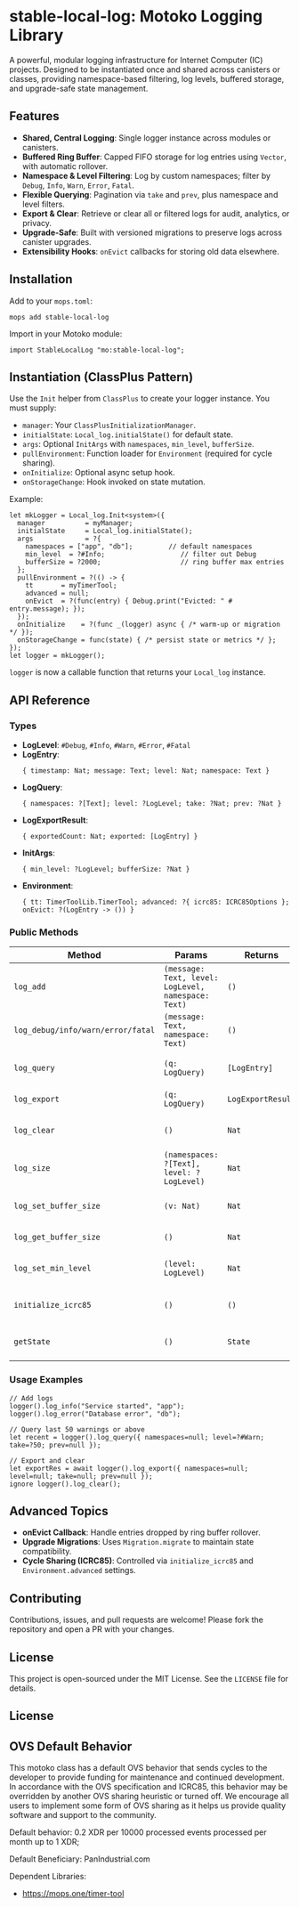 # stable-local-log: Motoko Logging Library

A powerful, modular logging infrastructure for Internet Computer (IC) projects. Designed to be instantiated once and shared across canisters or classes, providing namespace-based filtering, log levels, buffered storage, and upgrade-safe state management.

## Features

- **Shared, Central Logging**: Single logger instance across modules or canisters.
- **Buffered Ring Buffer**: Capped FIFO storage for log entries using `Vector`, with automatic rollover.
- **Namespace & Level Filtering**: Log by custom namespaces; filter by `Debug`, `Info`, `Warn`, `Error`, `Fatal`.
- **Flexible Querying**: Pagination via `take` and `prev`, plus namespace and level filters.
- **Export & Clear**: Retrieve or clear all or filtered logs for audit, analytics, or privacy.
- **Upgrade-Safe**: Built with versioned migrations to preserve logs across canister upgrades.
- **Extensibility Hooks**: `onEvict` callbacks for storing old data elsewhere.

## Installation

Add to your `mops.toml`:

`mops add stable-local-log`

Import in your Motoko module:
```motoko
import StableLocalLog "mo:stable-local-log";
```

## Instantiation (ClassPlus Pattern)

Use the `Init` helper from `ClassPlus` to create your logger instance. You must supply:

- `manager`: Your `ClassPlusInitializationManager`.
- `initialState`: `Local_log.initialState()` for default state.
- `args`: Optional `InitArgs` with `namespaces`, `min_level`, `bufferSize`.
- `pullEnvironment`: Function loader for `Environment` (required for cycle sharing).
- `onInitialize`: Optional async setup hook.
- `onStorageChange`: Hook invoked on state mutation.

Example:
```motoko
let mkLogger = Local_log.Init<system>({
  manager          = myManager;
  initialState     = Local_log.initialState();
  args             = ?{
    namespaces = ["app", "db"];         // default namespaces
    min_level  = ?#Info;                   // filter out Debug
    bufferSize = ?2000;                    // ring buffer max entries
  };
  pullEnvironment = ?(() -> {
    tt       = myTimerTool;
    advanced = null;
    onEvict  = ?(func(entry) { Debug.print("Evicted: " # entry.message); });
  });
  onInitialize    = ?(func _(logger) async { /* warm-up or migration */ });
  onStorageChange = func(state) { /* persist state or metrics */ };
});
let logger = mkLogger();
```

`logger` is now a callable function that returns your `Local_log` instance.

## API Reference

### Types

- **LogLevel**: `#Debug`, `#Info`, `#Warn`, `#Error`, `#Fatal`
- **LogEntry**:
  ```motoko
  { timestamp: Nat; message: Text; level: Nat; namespace: Text }
  ```
- **LogQuery**:
  ```motoko
  { namespaces: ?[Text]; level: ?LogLevel; take: ?Nat; prev: ?Nat }
  ```
- **LogExportResult**:
  ```motoko
  { exportedCount: Nat; exported: [LogEntry] }
  ```
- **InitArgs**:
  ```motoko
  { min_level: ?LogLevel; bufferSize: ?Nat }
  ```
- **Environment**:
  ```motoko
  { tt: TimerToolLib.TimerTool; advanced: ?{ icrc85: ICRC85Options }; onEvict: ?(LogEntry -> ()) }
  ```

### Public Methods

| Method                          | Params                                               | Returns               | Description                                 |
|---------------------------------|------------------------------------------------------|-----------------------|---------------------------------------------|
| `log_add`                       | `(message: Text, level: LogLevel, namespace: Text)`  | `()`                  | Add a log entry to one namespace           |
| `log_debug/info/warn/error/fatal` | `(message: Text, namespace: Text)`                  | `()`                  | Shortcut for `log_add` at respective level |
| `log_query`                     | `(q: LogQuery)`                                      | `[LogEntry]`          | Retrieve filtered/paginated logs           |
| `log_export`                    | `(q: LogQuery)`                                      | `LogExportResult`     | Export logs matching query                 |
| `log_clear`                     | `()`                                                 | `Nat`                 | Clear all entries and return count removed |
| `log_size`                      | `(namespaces: ?[Text], level: ?LogLevel)`            | `Nat`                 | Count entries matching filters             |
| `log_set_buffer_size`           | `(v: Nat)`                                           | `Nat`                 | Set max buffer size, truncate if needed    |
| `log_get_buffer_size`           | `()`                                                 | `Nat`                 | Get current buffer size                    |
| `log_set_min_level`             | `(level: LogLevel)`                                  | `Nat`                 | Set and return new minimum level           |
| `initialize_icrc85`             | `()`                                                 | `()`                  | Start OVS cycle-sharing timer & listeners  |
| `getState`                      | `()`                                                 | `State`               | Inspect internal state (for debug/migration)|

### Usage Examples

```motoko
// Add logs
logger().log_info("Service started", "app");
logger().log_error("Database error", "db");

// Query last 50 warnings or above
let recent = logger().log_query({ namespaces=null; level=?#Warn; take=?50; prev=null });

// Export and clear
let exportRes = await logger().log_export({ namespaces=null; level=null; take=null; prev=null });
ignore logger().log_clear();
```

## Advanced Topics

- **onEvict Callback**: Handle entries dropped by ring buffer rollover.
- **Upgrade Migrations**: Uses `Migration.migrate` to maintain state compatibility.
- **Cycle Sharing (ICRC85)**: Controlled via `initialize_icrc85` and `Environment.advanced` settings.

## Contributing

Contributions, issues, and pull requests are welcome! Please fork the repository and open a PR with your changes.

## License

This project is open-sourced under the MIT License. See the `LICENSE` file for details.

## License


## OVS Default Behavior

This motoko class has a default OVS behavior that sends cycles to the developer to provide funding for maintenance and continued development. In accordance with the OVS specification and ICRC85, this behavior may be overridden by another OVS sharing heuristic or turned off. We encourage all users to implement some form of OVS sharing as it helps us provide quality software and support to the community.

Default behavior: 0.2 XDR per 10000 processed events processed per month up to 1 XDR;

Default Beneficiary: PanIndustrial.com

Dependent Libraries: 
 - https://mops.one/timer-tool